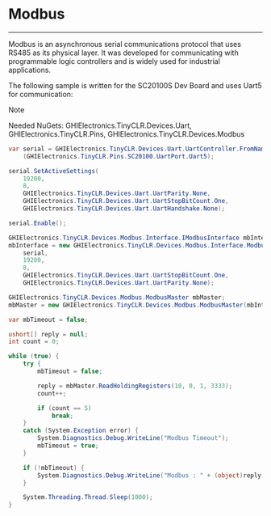 # Modbus
---
Modbus is an asynchronous serial communications protocol that uses RS485 as its physical layer. It was developed for communicating with programmable logic controllers and is widely used for industrial applications.

The following sample is written for the SC20100S Dev Board and uses Uart5 for communication:

>[!Note]
>Needed NuGets: GHIElectronics.TinyCLR.Devices.Uart, GHIElectronics.TinyCLR.Pins, GHIElectronics.TinyCLR.Devices.Modbus

```cs
var serial = GHIElectronics.TinyCLR.Devices.Uart.UartController.FromName
    (GHIElectronics.TinyCLR.Pins.SC20100.UartPort.Uart5);

serial.SetActiveSettings(
    19200,
    8,
    GHIElectronics.TinyCLR.Devices.Uart.UartParity.None,
    GHIElectronics.TinyCLR.Devices.Uart.UartStopBitCount.One,
    GHIElectronics.TinyCLR.Devices.Uart.UartHandshake.None);

serial.Enable();

GHIElectronics.TinyCLR.Devices.Modbus.Interface.IModbusInterface mbInterface;
mbInterface = new GHIElectronics.TinyCLR.Devices.Modbus.Interface.ModbusRtuInterface(
    serial,
    19200,
    8,
    GHIElectronics.TinyCLR.Devices.Uart.UartStopBitCount.One,
    GHIElectronics.TinyCLR.Devices.Uart.UartParity.None);

GHIElectronics.TinyCLR.Devices.Modbus.ModbusMaster mbMaster;
mbMaster = new GHIElectronics.TinyCLR.Devices.Modbus.ModbusMaster(mbInterface);

var mbTimeout = false;

ushort[] reply = null;
int count = 0;

while (true) {
    try {
        mbTimeout = false;

        reply = mbMaster.ReadHoldingRegisters(10, 0, 1, 3333);
        count++;

        if (count == 5)
            break;
    }
    catch (System.Exception error) {
        System.Diagnostics.Debug.WriteLine("Modbus Timeout");
        mbTimeout = true;
    }

    if (!mbTimeout) {
        System.Diagnostics.Debug.WriteLine("Modbus : " + (object)reply[0].ToString());
    }

    System.Threading.Thread.Sleep(1000);
}
```